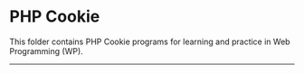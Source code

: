 # PHP Cookie

This folder contains PHP Cookie programs for learning and practice in Web Programming (WP).

---

